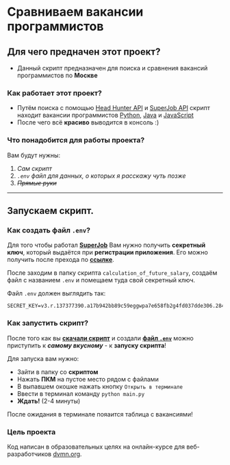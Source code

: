 # Сравниваем вакансии программистов

## Для чего предначен этот проект?

- Данный скрипт предназначен для поиска и сравнения вакансий программистов по **Москве**

### Как работает этот проект?

- Путём поиска с помощью [Head Hunter API](https://dev.hh.ru) и [SuperJob API](https://api.superjob.ru/?from_refresh=1) скрипт находит вакансии программистов [Python](https://www.python.org), [Java](https://www.java.com/ru/) и [JavaScript](https://developer.mozilla.org/en-US/docs/Web/JavaScript)
- После чего всё **красиво** выводится в консоль :)

### Что понадобится для работы проекта?

Вам будут нужны:

1. *Сам скрипт*
2. *`.env` файл для данных, о которых я расскажу чуть позже*
3. ~~*Прямые руки*~~

---

## Запускаем скрипт.

### Как создать файл ```.env```?


Для того чтобы работал **[SuperJob](https://api.superjob.ru/?from_refresh=1)** Вам нужно получить **секретный ключ**, который выдаётся при **регистрации приложения**.
Его можно получить после прехода по **[ссылке](https://api.superjob.ru/register)**.


После заходим в папку скрипта `calculation_of_future_salary`, создаём файл с названием ```.env```
и помещаем туда свой секретный ключ.

Файл `.env` должен выглядить так:
```
SECRET_KEY=v3.r.137377390.a17b942bb89c59eggwpa7e658fb2g4fd037dde306.284b02bef41a64
```

### Как запустить скрипт?

После того как вы <u>**скачали скрипт**</u> и создали <u>**файл `.env`**</u> можно приступить к ***самому вкусному*** - к **запуску скрипта**!

Для запуска вам нужно:
- Зайти в папку со **скриптом** 
- Нажать **ПКМ** на пустое место рядом с файлами
- В выпавшем окошке нажать кнопку `Открыть в терминале`
- Ввести в терминал команду `python main.py`
- **Ждать!** (2-4 минуты)

После ожидания в терминале пояаится таблица с вакансиями!

### Цель проекта

Код написан в образовательных целях на онлайн-курсе для веб-разработчиков [dvmn.org](https://dvmn.org/).
